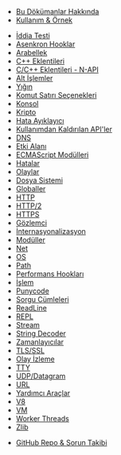 <!--
  NB(chrisdickinson): if you move this file, be sure to update
  tools/doc/html.js to point at the new location.
-->

<!--introduced_in=v0.10.0-->

* [Bu Dökümanlar Hakkında](documentation.html)
* [Kullanım & Örnek](synopsis.html)

<div class="line"></div>

* [İddia Testi](assert.html)
* [Asenkron Hooklar](async_hooks.html)
* [Arabellek](buffer.html)
* [C++ Eklentileri](addons.html)
* [C/C++ Eklentileri - N-API](n-api.html)
* [Alt İşlemler](child_process.html)
* [Yığın](cluster.html)
* [Komut Satırı Seçenekleri](cli.html)
* [Konsol](console.html)
* [Kripto](crypto.html)
* [Hata Ayıklayıcı](debugger.html)
* [Kullanımdan Kaldırılan API'ler](deprecations.html)
* [DNS](dns.html)
* [Etki Alanı](domain.html)
* [ECMAScript Modülleri](esm.html)
* [Hatalar](errors.html)
* [Olaylar](events.html)
* [Dosya Sistemi](fs.html)
* [Globaller](globals.html)
* [HTTP](http.html)
* [HTTP/2](http2.html)
* [HTTPS](https.html)
* [Gözlemci](inspector.html)
* [İnternasyonalizasyon](intl.html)
* [Modüller](modules.html)
* [Net](net.html)
* [OS](os.html)
* [Path](path.html)
* [Performans Hookları](perf_hooks.html)
* [İşlem](process.html)
* [Punycode](punycode.html)
* [Sorgu Cümleleri](querystring.html)
* [ReadLine](readline.html)
* [REPL](repl.html)
* [Stream](stream.html)
* [String Decoder](string_decoder.html)
* [Zamanlayıcılar](timers.html)
* [TLS/SSL](tls.html)
* [Olay İzleme](tracing.html)
* [TTY](tty.html)
* [UDP/Datagram](dgram.html)
* [URL](url.html)
* [Yardımcı Araçlar](util.html)
* [V8](v8.html)
* [VM](vm.html)
* [Worker Threads](worker_threads.html)
* [Zlib](zlib.html)

<div class="line"></div>

* [GitHub Repo & Sorun Takibi](https://github.com/nodejs/node)
